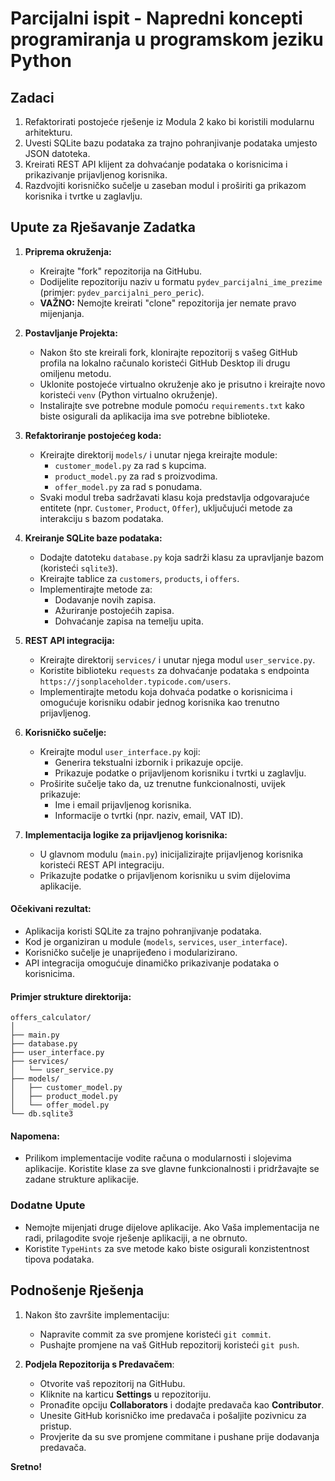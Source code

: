 # Parcijalni ispit - Napredni koncepti programiranja u programskom jeziku Python

## Zadaci

1. Refaktorirati postojeće rješenje iz Modula 2 kako bi koristili modularnu arhitekturu.
2. Uvesti SQLite bazu podataka za trajno pohranjivanje podataka umjesto JSON datoteka.
3. Kreirati REST API klijent za dohvaćanje podataka o korisnicima i prikazivanje prijavljenog korisnika.
4. Razdvojiti korisničko sučelje u zaseban modul i proširiti ga prikazom korisnika i tvrtke u zaglavlju.


## Upute za Rješavanje Zadatka

1. **Priprema okruženja:**
   - Kreirajte "fork" repozitorija na GitHubu.
   - Dodijelite repozitoriju naziv u formatu `pydev_parcijalni_ime_prezime` (primjer: `pydev_parcijalni_pero_peric`). 
   - **VAŽNO:** Nemojte kreirati "clone" repozitorija jer nemate pravo mijenjanja.

2. **Postavljanje Projekta:**
   - Nakon što ste kreirali fork, klonirajte repozitorij s vašeg GitHub profila na lokalno računalo koristeći GitHub Desktop ili drugu omiljenu metodu.
   - Uklonite postojeće virtualno okruženje ako je prisutno i kreirajte novo koristeći `venv` (Python virtualno okruženje).
   - Instalirajte sve potrebne module pomoću `requirements.txt` kako biste osigurali da aplikacija ima sve potrebne biblioteke.

3. **Refaktoriranje postojećeg koda:**
   - Kreirajte direktorij `models/` i unutar njega kreirajte module:
     - `customer_model.py` za rad s kupcima.
     - `product_model.py` za rad s proizvodima.
     - `offer_model.py` za rad s ponudama.
   - Svaki modul treba sadržavati klasu koja predstavlja odgovarajuće entitete (npr. `Customer`, `Product`, `Offer`), uključujući metode za interakciju s bazom podataka.

4. **Kreiranje SQLite baze podataka:**
   - Dodajte datoteku `database.py` koja sadrži klasu za upravljanje bazom (koristeći `sqlite3`).
   - Kreirajte tablice za `customers`, `products`, i `offers`.
   - Implementirajte metode za:
     - Dodavanje novih zapisa.
     - Ažuriranje postojećih zapisa.
     - Dohvaćanje zapisa na temelju upita.

5. **REST API integracija:**
   - Kreirajte direktorij `services/` i unutar njega modul `user_service.py`.
   - Koristite biblioteku `requests` za dohvaćanje podataka s endpointa `https://jsonplaceholder.typicode.com/users`.
   - Implementirajte metodu koja dohvaća podatke o korisnicima i omogućuje korisniku odabir jednog korisnika kao trenutno prijavljenog.

6. **Korisničko sučelje:**
   - Kreirajte modul `user_interface.py` koji:
     - Generira tekstualni izbornik i prikazuje opcije.
     - Prikazuje podatke o prijavljenom korisniku i tvrtki u zaglavlju.
   - Proširite sučelje tako da, uz trenutne funkcionalnosti, uvijek prikazuje:
     - Ime i email prijavljenog korisnika.
     - Informacije o tvrtki (npr. naziv, email, VAT ID).

7. **Implementacija logike za prijavljenog korisnika:**
   - U glavnom modulu (`main.py`) inicijalizirajte prijavljenog korisnika koristeći REST API integraciju.
   - Prikazujte podatke o prijavljenom korisniku u svim dijelovima aplikacije.


#### Očekivani rezultat:
- Aplikacija koristi SQLite za trajno pohranjivanje podataka.
- Kod je organiziran u module (`models`, `services`, `user_interface`).
- Korisničko sučelje je unaprijeđeno i modularizirano.
- API integracija omogućuje dinamičko prikazivanje podataka o korisnicima.

#### Primjer strukture direktorija:
```
offers_calculator/
│
├── main.py
├── database.py
├── user_interface.py
├── services/
│   └── user_service.py
├── models/
│   ├── customer_model.py
│   ├── product_model.py
│   └── offer_model.py
└── db.sqlite3
```

#### Napomena:
- Prilikom implementacije vodite računa o modularnosti i slojevima aplikacije. Koristite klase za sve glavne funkcionalnosti i pridržavajte se zadane strukture aplikacije.

### Dodatne Upute

- Nemojte mijenjati druge dijelove aplikacije. Ako Vaša implementacija ne radi, prilagodite svoje rješenje aplikaciji, a ne obrnuto.
- Koristite `TypeHints` za sve metode kako biste osigurali konzistentnost tipova podataka.

## Podnošenje Rješenja

1. Nakon što završite implementaciju:
   - Napravite commit za sve promjene koristeći `git commit`.
   - Pushajte promjene na vaš GitHub repozitorij koristeći `git push`.

2. **Podjela Repozitorija s Predavačem**:
   - Otvorite vaš repozitorij na GitHubu.
   - Kliknite na karticu **Settings** u repozitoriju.
   - Pronađite opciju **Collaborators** i dodajte predavača kao **Contributor**.
   - Unesite GitHub korisničko ime predavača i pošaljite pozivnicu za pristup.
   - Provjerite da su sve promjene commitane i pushane prije dodavanja predavača.

**Sretno!**
